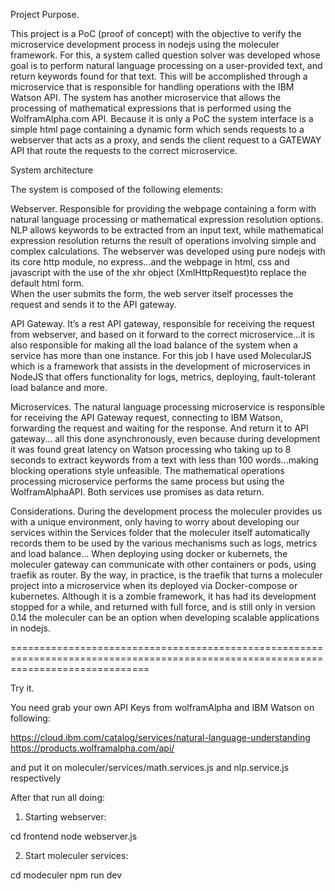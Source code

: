 Project Purpose.

This project is a PoC (proof of concept) with the objective to verify the microservice development process in nodejs using the moleculer  framework.
For this, a system called question solver was developed whose goal is to perform natural language processing on a user-provided text,  and return keywords found for that text. This will be accomplished through a microservice that is responsible for handling operations with the IBM Watson API. The system has another microservice that allows the processing of mathematical expressions that is performed using the WolframAlpha.com API.
Because it is only a PoC the system interface is a simple html page containing a dynamic form which sends requests to a webserver that acts as a proxy, and sends the client request to a GATEWAY API that route the requests to the correct microservice. 

 
System architecture

The system is composed of the following elements:

Webserver.
Responsible for providing the webpage containing a form with natural language processing or mathematical expression resolution options. NLP allows keywords to be extracted from an input text, while mathematical expression resolution returns the result of operations involving simple and complex calculations.
The webserver was developed using pure nodejs with its core http module, no express...and the webpage in html, css and javascript with the use of the xhr object (XmlHttpRequest)to replace the default html form.    
When the user submits the form, the web server itself processes the request and sends it to the    API gateway.

API Gateway.
It’s a rest API gateway, responsible for receiving the request from webserver, and based on it forward to the correct microservice...it is also responsible for making all the load balance of the system when a service has more than one instance.
For this job I have used MolecularJS which is a framework that assists in the development of  microservices  in NodeJS that offers functionality for logs, metrics, deploying,  fault-tolerant  load balance and more.
 
Microservices.
The natural language processing microservice is responsible for receiving the API Gateway request, connecting to IBM Watson,  forwarding the request and waiting for the response. And return it to API gateway... all this done asynchronously, even because during development it was found great latency on Watson processing who taking up to 8 seconds to extract keywords from a text with less than 100 words...making blocking operations style unfeasible.
The mathematical operations processing microservice performs the same process but using the  WolframAlphaAPI.
Both services use promises as data return.

Considerations.
During the development process the moleculer provides us with a unique environment, only having to worry about developing our services within the Services folder that the moleculer itself automatically records them to be used by the various mechanisms such as logs, metrics and load balance... When deploying using docker or kubernets, the moleculer gateway can communicate with other containers or pods, using traefik as router. By the way, in practice, is the traefik that turns a moleculer project into a microservice when its deployed via Docker-compose or kubernetes.
Although it is a zombie framework, it has had its development stopped for a while, and returned with full force, and is still only in version 0.14 the moleculer can be an option when developing scalable applications in nodejs.

====================================================================================================================================

Try it.

You need grab your own API Keys from wolframAlpha and IBM Watson on following:

https://cloud.ibm.com/catalog/services/natural-language-understanding
https://products.wolframalpha.com/api/

and put it on moleculer/services/math.services.js and nlp.service.js respectively

After that run all doing:


1. Starting webserver:

cd frontend
node webserver.js


2. Start moleculer services:

cd modeculer
npm run dev








